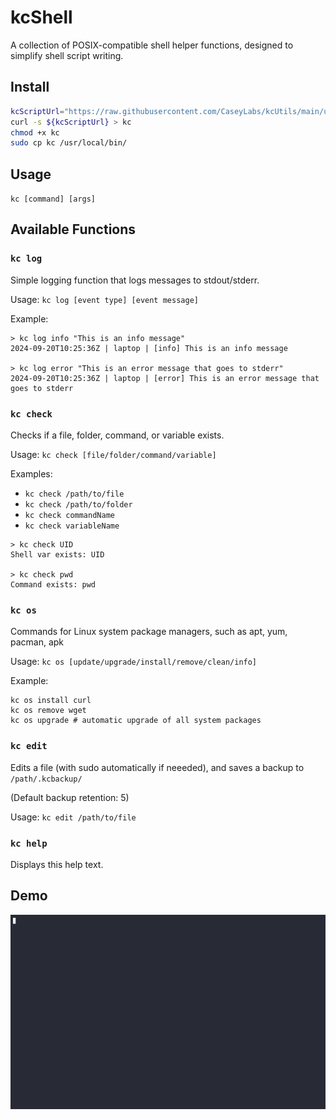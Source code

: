 # kcShell

A collection of POSIX-compatible shell helper functions, designed to simplify shell script writing.

## Install  

```sh
kcScriptUrl="https://raw.githubusercontent.com/CaseyLabs/kcUtils/main/utils/kcShell/kcshell.sh"
curl -s ${kcScriptUrl} > kc
chmod +x kc
sudo cp kc /usr/local/bin/
```    

## Usage  

`kc [command] [args]`  

## Available Functions

### `kc log`

Simple logging function that logs messages to stdout/stderr.

Usage: `kc log [event type] [event message]`

Example: 

```
> kc log info "This is an info message"
2024-09-20T10:25:36Z | laptop | [info] This is an info message

> kc log error "This is an error message that goes to stderr"
2024-09-20T10:25:36Z | laptop | [error] This is an error message that goes to stderr
```

### `kc check`

Checks if a file, folder, command, or variable exists.

Usage: `kc check [file/folder/command/variable]`

Examples:
- `kc check /path/to/file`
- `kc check /path/to/folder`
- `kc check commandName`
- `kc check variableName`

```
> kc check UID
Shell var exists: UID

> kc check pwd
Command exists: pwd
```

### `kc os`

Commands for Linux system package managers, such as apt, yum, pacman, apk

Usage: `kc os [update/upgrade/install/remove/clean/info]`

Example:

```
kc os install curl
kc os remove wget
kc os upgrade # automatic upgrade of all system packages
```

### `kc edit`

Edits a file (with sudo automatically if neeeded), and saves a backup to `/path/.kcbackup/`

(Default backup retention: 5)

Usage: `kc edit /path/to/file`

### `kc help`

Displays this help text.

## Demo  

![Image of kcShell running](./demo.gif)  
